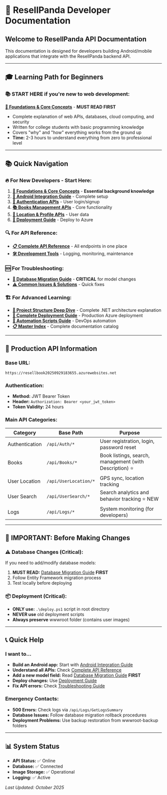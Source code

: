 # 🚀 ResellPanda Developer Documentation

## **Welcome to ResellPanda API Documentation** 

This documentation is designed for developers building Android/mobile applications that integrate with the ResellPanda backend API.

---

## 🎓 **Learning Path for Beginners**

### **📚 START HERE if you're new to web development:**
**[🧠 Foundations & Core Concepts](00_FOUNDATIONS_AND_CONCEPTS.md)** - **MUST READ FIRST**
- Complete explanation of web APIs, databases, cloud computing, and security
- Written for college students with basic programming knowledge
- Covers "why" and "how" everything works from the ground up
- **Time:** 2-3 hours to understand everything from zero to professional level

---

## 📚 **Quick Navigation**

### **🔥 For New Developers - Start Here:**
1. **[🧠 Foundations & Core Concepts](00_FOUNDATIONS_AND_CONCEPTS.md)** - **Essential background knowledge**
2. **[📱 Android Integration Guide](01_ANDROID_INTEGRATION_GUIDE.md)** - Complete setup
3. **[🔐 Authentication APIs](02_AUTHENTICATION_API.md)** - User login/signup
4. **[📚 Books Management APIs](03_BOOKS_API.md)** - Core functionality
5. **[📍 Location & Profile APIs](04_LOCATION_PROFILE_API.md)** - User data
6. **[🚀 Deployment Guide](05_DEPLOYMENT_GUIDE.md)** - Deploy to Azure

### **🔍 For API Reference:**
- **[📋 Complete API Reference](API_REFERENCE_COMPLETE.md)** - All endpoints in one place
- **[🛠️ Development Tools](DEVELOPMENT_TOOLS.md)** - Logging, monitoring, maintenance

### **🆘 For Troubleshooting:**
- **[🔧 Database Migration Guide](DATABASE_MIGRATION_GUIDE.md)** - **CRITICAL** for model changes
- **[⚠️ Common Issues & Solutions](TROUBLESHOOTING_GUIDE.md)** - Quick fixes

### **🏗️ For Advanced Learning:**
- **[📁 Project Structure Deep Dive](PROJECT_STRUCTURE.md)** - Complete .NET architecture explanation
- **[🚀 Complete Deployment Guide](COMPLETE_DEPLOYMENT_GUIDE.md)** - Production Azure deployment
- **[🤖 Automation Scripts Guide](AUTOMATION_SCRIPTS_GUIDE.md)** - DevOps automation
- **[📋 Master Index](MASTER_INDEX.md)** - Complete documentation catalog

---

## 🎯 **Production API Information**

### **Base URL:**
```
https://resellbook20250929183655.azurewebsites.net
```

### **Authentication:**
- **Method:** JWT Bearer Token
- **Header:** `Authorization: Bearer <your_jwt_token>`
- **Token Validity:** 24 hours

### **Main API Categories:**
| Category | Base Path | Purpose |
|----------|-----------|---------|
| Authentication | `/api/Auth/*` | User registration, login, password reset |
| Books | `/api/Books/*` | Book listings, search, management (with Description) ⭐ |
| User Location | `/api/UserLocation/*` | GPS sync, location tracking |
| User Search | `/api/UserSearch/*` | Search analytics and behavior tracking ⭐ NEW |
| Logs | `/api/Logs/*` | System monitoring (for developers) |

---

## 🚨 **IMPORTANT: Before Making Changes**

### **⚠️ Database Changes (Critical):**
If you need to add/modify database models:
1. **MUST READ:** [Database Migration Guide](DATABASE_MIGRATION_GUIDE.md) **FIRST**
2. Follow Entity Framework migration process
3. Test locally before deploying

### **📦 Deployment (Critical):**
- **ONLY use:** `.\deploy.ps1` script in root directory
- **NEVER use** old deployment scripts
- **Always preserve** wwwroot folder (contains user images)

---

## 📞 **Quick Help**

### **I want to...**
- **Build an Android app:** Start with [Android Integration Guide](01_ANDROID_INTEGRATION_GUIDE.md)
- **Understand all APIs:** Check [Complete API Reference](API_REFERENCE_COMPLETE.md)
- **Add a new model field:** Read [Database Migration Guide](DATABASE_MIGRATION_GUIDE.md) **FIRST**
- **Deploy changes:** Use [Deployment Guide](05_DEPLOYMENT_GUIDE.md)
- **Fix API errors:** Check [Troubleshooting Guide](TROUBLESHOOTING_GUIDE.md)

### **Emergency Contacts:**
- **500 Errors:** Check logs via `/api/Logs/GetLogsSummary`
- **Database Issues:** Follow database migration rollback procedures
- **Deployment Problems:** Use backup restoration from wwwroot-backup folders

---

## 📊 **System Status**
- **API Status:** ✅ Online
- **Database:** ✅ Connected  
- **Image Storage:** ✅ Operational
- **Logging:** ✅ Active

*Last Updated: October 2025*
